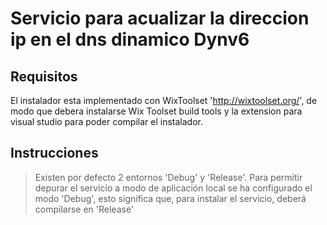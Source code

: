 ﻿# Servicio para acualizar la direccion ip en el dns dinamico Dynv6

## Requisitos

El instalador esta implementado con WixToolset 'http://wixtoolset.org/', de modo que debera instalarse Wix Toolset build tools y la extension para visual studio para poder compilar el instalador.


## Instrucciones

> Existen por defecto 2 entornos 'Debug' y 'Release'. Para permitir depurar el servicio a modo de aplicación local se ha configurado el modo 'Debug', esto significa que, para instalar el servicio, deberá compilarse en 'Release'
